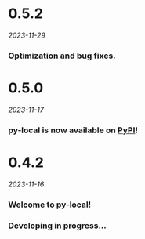 # 0.5.2
*2023-11-29*

### Optimization and bug fixes.


# 0.5.0
*2023-11-17*

### py-local is now available on [PyPI](https://pypi.org/project/py-local/)!


# 0.4.2
*2023-11-16*

### Welcome to py-local!
### Developing in progress...
